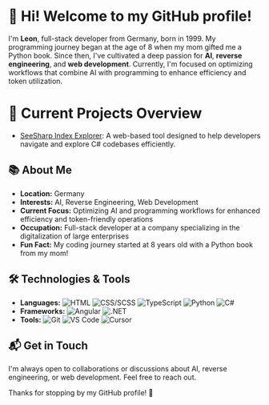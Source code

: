 # 👋 Hi! Welcome to my GitHub profile!

I'm **Leon**, full-stack developer from Germany, born in 1999. My programming journey began at the age of 8 when my mom gifted me a Python book. Since then, I've cultivated a deep passion for **AI**, **reverse engineering**, and **web development**. Currently, I'm focused on optimizing workflows that combine AI with programming to enhance efficiency and token utilization.

# 🚀 Current Projects Overview
- [SeeSharp Index Explorer]([SeeSharpIndexExplorer.html](https://leonxger.github.io/SeeSharpIndexExplorer.html)): A web-based tool designed to help developers navigate and explore C# codebases efficiently.



## 📚 About Me

- **Location:** Germany
- **Interests:** AI, Reverse Engineering, Web Development
- **Current Focus:** Optimizing AI and programming workflows for enhanced efficiency and token-friendly operations
- **Occupation:** Full-stack developer at a company specializing in the digitalization of large enterprises
- **Fun Fact:** My coding journey started at 8 years old with a Python book from my mom!

## 🛠️ Technologies & Tools

- **Languages:** ![HTML](https://img.shields.io/badge/-HTML-E34F26?logo=html5&logoColor=white) ![CSS/SCSS](https://img.shields.io/badge/-CSS/SCSS-1572B6?logo=css3&logoColor=white) ![TypeScript](https://img.shields.io/badge/-TypeScript-3178C6?logo=typescript&logoColor=white) ![Python](https://img.shields.io/badge/-Python-3776AB?logo=python&logoColor=white) ![C#](https://img.shields.io/badge/-C%23-239120?logo=csharp&logoColor=white)
- **Frameworks:** ![Angular](https://img.shields.io/badge/-Angular-DD0031?logo=angular&logoColor=white) ![.NET](https://img.shields.io/badge/-.NET-512BD4?logo=dotnet&logoColor=white)
- **Tools:** ![Git](https://img.shields.io/badge/-Git-F05032?logo=git&logoColor=white) ![VS Code](https://img.shields.io/badge/-VS%20Code-007ACC?logo=visualstudiocode&logoColor=white) ![Cursor](https://img.shields.io/badge/-Cursor-000000?logo=cursor&logoColor=white)

## 📬 Get in Touch

I'm always open to collaborations or discussions about AI, reverse engineering, or web development. Feel free to reach out.


Thanks for stopping by my GitHub profile! 🚀
